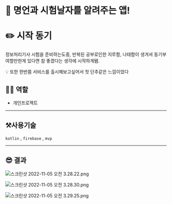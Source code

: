 # 🔔 명언과 시험날자를 알려주는 앱!

# ✏️ 시작 동기

정보처리기사 시험을 준비하는도중, 반복된 공부로인한 지루함, 나태함이 생겨셔 동기부여할만한게 있다면 참 좋겠다는 생각에 시작하게됌.

<aside>
💡 또한 한번쯤 서비스를 출시해보고싶어서 첫 단추같은 느낌이었다

</aside>

## ✋🏼 역할

- 개인프로젝트

---

## ⚒사용기술

`kotlin` , `firebase` , `mvp` 

---

## 😎 결과

![스크린샷 2022-11-05 오전 3.28.22.png](%F0%9F%94%94%20%E1%84%86%E1%85%A7%E1%86%BC%E1%84%8B%E1%85%A5%E1%86%AB%E1%84%80%E1%85%AA%20%E1%84%89%E1%85%B5%E1%84%92%E1%85%A5%E1%86%B7%E1%84%82%E1%85%A1%E1%86%AF%E1%84%8C%E1%85%A1%E1%84%85%E1%85%B3%E1%86%AF%20%E1%84%8B%E1%85%A1%E1%86%AF%E1%84%85%E1%85%A7%E1%84%8C%E1%85%AE%E1%84%82%E1%85%B3%E1%86%AB%20%E1%84%8B%E1%85%A2%E1%86%B8!%20b84adbd0128d4933bac407e2d4845d18/%25E1%2584%2589%25E1%2585%25B3%25E1%2584%258F%25E1%2585%25B3%25E1%2584%2585%25E1%2585%25B5%25E1%2586%25AB%25E1%2584%2589%25E1%2585%25A3%25E1%2586%25BA_2022-11-05_%25E1%2584%258B%25E1%2585%25A9%25E1%2584%258C%25E1%2585%25A5%25E1%2586%25AB_3.28.22.png)

![스크린샷 2022-11-05 오전 3.28.30.png](%F0%9F%94%94%20%E1%84%86%E1%85%A7%E1%86%BC%E1%84%8B%E1%85%A5%E1%86%AB%E1%84%80%E1%85%AA%20%E1%84%89%E1%85%B5%E1%84%92%E1%85%A5%E1%86%B7%E1%84%82%E1%85%A1%E1%86%AF%E1%84%8C%E1%85%A1%E1%84%85%E1%85%B3%E1%86%AF%20%E1%84%8B%E1%85%A1%E1%86%AF%E1%84%85%E1%85%A7%E1%84%8C%E1%85%AE%E1%84%82%E1%85%B3%E1%86%AB%20%E1%84%8B%E1%85%A2%E1%86%B8!%20b84adbd0128d4933bac407e2d4845d18/%25E1%2584%2589%25E1%2585%25B3%25E1%2584%258F%25E1%2585%25B3%25E1%2584%2585%25E1%2585%25B5%25E1%2586%25AB%25E1%2584%2589%25E1%2585%25A3%25E1%2586%25BA_2022-11-05_%25E1%2584%258B%25E1%2585%25A9%25E1%2584%258C%25E1%2585%25A5%25E1%2586%25AB_3.28.30.png)

![스크린샷 2022-11-05 오전 3.29.25.png](%F0%9F%94%94%20%E1%84%86%E1%85%A7%E1%86%BC%E1%84%8B%E1%85%A5%E1%86%AB%E1%84%80%E1%85%AA%20%E1%84%89%E1%85%B5%E1%84%92%E1%85%A5%E1%86%B7%E1%84%82%E1%85%A1%E1%86%AF%E1%84%8C%E1%85%A1%E1%84%85%E1%85%B3%E1%86%AF%20%E1%84%8B%E1%85%A1%E1%86%AF%E1%84%85%E1%85%A7%E1%84%8C%E1%85%AE%E1%84%82%E1%85%B3%E1%86%AB%20%E1%84%8B%E1%85%A2%E1%86%B8!%20b84adbd0128d4933bac407e2d4845d18/%25E1%2584%2589%25E1%2585%25B3%25E1%2584%258F%25E1%2585%25B3%25E1%2584%2585%25E1%2585%25B5%25E1%2586%25AB%25E1%2584%2589%25E1%2585%25A3%25E1%2586%25BA_2022-11-05_%25E1%2584%258B%25E1%2585%25A9%25E1%2584%258C%25E1%2585%25A5%25E1%2586%25AB_3.29.25.png)
